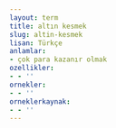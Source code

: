 ```yaml
---
layout: term
title: altın kesmek
slug: altin-kesmek
lisan: Türkçe
anlamlar:
- çok para kazanır olmak
ozellikler:
- - ''
ornekler:
- - ''
orneklerkaynak:
- - ''
---
```

